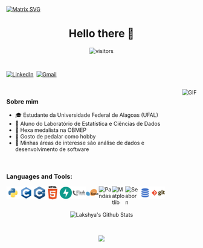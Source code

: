  [![Matrix SVG](https://raw.githubusercontent.com/rodrigograca31/rodrigograca31/master/matrix.svg)](https://www.youtube.com/watch?v=SDkAGkd4NLc) 
<p>
  <h1 align="center"><b>Hello there 👋</b></h1>
</p>

<p align="center">
    <img align="center" alt="visitors" src="https://gpvc.arturio.dev/Sumanth-Talluri" />
</p>

<p align="center">
<br>

<a href="https://www.linkedin.com/in/edeilson-costa-de-azevedo-filho-b00734242/"><img src="https://img.shields.io/badge/linkedin-%230077B5.svg?&style=for-the-badge&logo=linkedin&logoColor=white" alt="LinkedIn" /></a>&nbsp;
<a href="mailto:ecaf@ic.ufal.br.?subject=Hola%20Sumanth"><img src="https://img.shields.io/badge/gmail-%23D14836.svg?&style=for-the-badge&logo=gmail&logoColor=white" alt="Gmail"/></a>&nbsp;
<!--<a href="https://kkvanonymous.github.io/"><img alt="Website" src="https://img.shields.io/website?style=for-the-badge&up_message=portfolio&url=https%3A%2F%2Fkkvanonymous.github.io%2F"></a>-->
</p>

<br>

<img align="right" height="270px" alt="GIF" src="https://i.pinimg.com/originals/e4/26/70/e426702edf874b181aced1e2fa5c6cde.gif" />

### Sobre mim
- 🎓 Estudante da Universidade Federal de Alagoas (UFAL)
- 🔬 Aluno do Laboratório de Estatística e Ciências de Dados
- 🏅 Hexa medalista na OBMEP
- 🚴 Gosto de pedalar como hobby
- 🌱 Minhas áreas de interesse são análise de dados e desenvolvimento de software

<br>

### Languages and Tools: 

<img align="left" alt="Python" width="35px" src="https://raw.githubusercontent.com/github/explore/main/topics/python/python.png" />
<img align="left" alt="C" width="35px" src="https://raw.githubusercontent.com/github/explore/main/topics/c/c.png" />
<img align="left" alt="C++" width="35px" src="https://raw.githubusercontent.com/github/explore/main/topics/cpp/cpp.png" />
<img align="left" alt="HTML5" width="35px" src="https://raw.githubusercontent.com/github/explore/main/topics/html/html.png" />
<img align="left" alt="FastAPI" width="35px" src="https://raw.githubusercontent.com/github/explore/main/topics/fastapi/fastapi.png" />
<img align="left" alt="Flask" width="35px" src="https://raw.githubusercontent.com/github/explore/main/topics/flask/flask.png" />
<img align="left" alt="Scikit-learn" width="35px" src="https://raw.githubusercontent.com/github/explore/main/topics/scikit-learn/scikit-learn.png" />
<img align="left" alt="Pandas" width="35px" src="https://pandas.pydata.org/static/img/pandas_mark.svg" />
<img align="left" alt="Matplotlib" width="35px" src="https://matplotlib.org/_static/images/logo2.svg" />
<img align="left" alt="Seaborn" width="35px" src="https://seaborn.pydata.org/_images/logo-mark-lightbg.svg" />
<img align="left" alt="SQL" width="35px" src="https://raw.githubusercontent.com/github/explore/main/topics/sql/sql.png" />
<img align="left" alt="Git" width="35px" src="https://raw.githubusercontent.com/github/explore/main/topics/git/git.png" />

<br>
<br>
<br>

<p align='center'>
  <img align="center" src="https://github-readme-stats.vercel.app/api?username=ecaf1&show_icons=true&title_color=fff&icon_color=79ff97&text_color=efefef&bg_color=24292e" alt="Lakshya's Github Stats">
</p>

<br>

<p align='center'>
  <img align="center" src="https://github-readme-stats.vercel.app/api/top-langs/?username=ecaf1&show_icons=true&hide_border=true&theme=radical">
</p>

<!-- stats
![GitHub stats](https://github-readme-stats.vercel.app/api?username=Sumanth-Talluri&show_icons=true&hide_border=true&theme=dark)
![Sumanth's github Programming stats](https://github-readme-stats.vercel.app/api/top-langs/?username=Sumanth-Talluri&show_icons=true&hide_border=true")-->

<!-- repos
<a href="https://github.com/Sumanth-Talluri/Readers-Cabin">
  <img align="left" src="https://github-readme-stats.vercel.app/api/pin/?username=Sumanth-Talluri&repo=Readers-Cabin&theme=dark" />
</a>
<a href="https://github.com/Sumanth-Talluri/JPMorgan-Chase-Virtual-Internship">
  <img align="left" src="https://github-readme-stats.vercel.app/api/pin/?username=Sumanth-Talluri&repo=JPMorgan-Chase-Virtual-Internship&theme=dark" />
</a>
<a href="https://github.com/Sumanth-Talluri/Python-for-Everybody-Specialization">
  <img align="left" src="https://github-readme-stats.vercel.app/api/pin/?username=Sumanth-Talluri&repo=Python-for-Everybody-Specialization&theme=dark" />
</a>
-->
